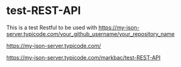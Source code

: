 # test-REST-API

This is a test Restful to be used with https://my-json-server.typicode.com/your_github_username/your_repository_name

https://my-json-server.typicode.com/

https://my-json-server.typicode.com/markbac/test-REST-API
